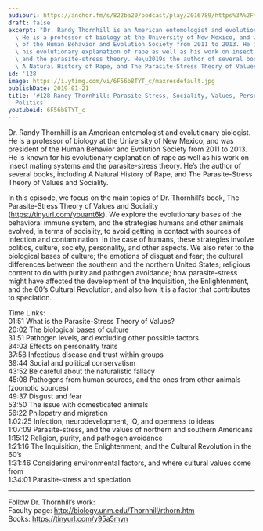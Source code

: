 ```yaml
---
audiourl: https://anchor.fm/s/822ba20/podcast/play/2016789/https%3A%2F%2Fd3ctxlq1ktw2nl.cloudfront.net%2Fproduction%2F2019-0-1%2F7778232-44100-2-64718ea70836c.m4a
draft: false
excerpt: "Dr. Randy Thornhill is an American entomologist and evolutionary biologist.\
  \ He is a professor of biology at the University of New Mexico, and was president\
  \ of the Human Behavior and Evolution Society from 2011 to 2013. He is known for\
  \ his evolutionary explanation of rape as well as his work on insect mating systems\
  \ and the parasite-stress theory. He\u2019s the author of several books, including\
  \ A Natural History of Rape, and The Parasite-Stress Theory of Values and Sociality."
id: '128'
image: https://i.ytimg.com/vi/6F56b8TYT_c/maxresdefault.jpg
publishDate: 2019-01-21
title: '#128 Randy Thornhill: Parasite-Stress, Sociality, Values, Personality, and
  Politics'
youtubeid: 6F56b8TYT_c
---
```

<div class="timelinks">

Dr. Randy Thornhill is an American entomologist and evolutionary biologist. He is a professor of biology at the University of New Mexico, and was president of the Human Behavior and Evolution Society from 2011 to 2013. He is known for his evolutionary explanation of rape as well as his work on insect mating systems and the parasite-stress theory. He’s the author of several books, including A Natural History of Rape, and The Parasite-Stress Theory of Values and Sociality.

In this episode, we focus on the main topics of Dr. Thornhill’s book, The Parasite-Stress Theory of Values and Sociality (https://tinyurl.com/ybuant6k). We explore the evolutionary bases of the behavioral immune system, and the strategies humans and other animals evolved, in terms of sociality, to avoid getting in contact with sources of infection and contamination. In the case of humans, these strategies involve politics, culture, society, personality, and other aspects. We also refer to the biological bases of culture; the emotions of disgust and fear; the cultural differences between the southern and the northern United States; religious content to do with purity and pathogen avoidance; how parasite-stress might have affected the development of the Inquisition, the Enlightenment, and the 60’s Cultural Revolution; and also how it is a factor that contributes to speciation.

Time Links:  
<time>01:51</time> What is the Parasite-Stress Theory of Values?  
<time>20:02</time> The biological bases of culture                            
<time>31:51</time> Pathogen levels, and excluding other possible factors               
<time>34:03</time> Effects on personality traits            
<time>37:58</time> Infectious disease and trust within groups       
<time>39:44</time> Social and political conservatism        
<time>43:52</time> Be careful about the naturalistic fallacy       
<time>45:08</time> Pathogens from human sources, and the ones from other animals (zoonotic sources)      
<time>49:37</time> Disgust and fear  
<time>53:50</time> The issue with domesticated animals  
<time>56:22</time> Philopatry and migration  
<time>1:02:25</time> Infection, neurodevelopment, IQ, and openness to ideas  
<time>1:07:09</time> Parasite-stress, and the values of northern and southern Americans  
<time>1:15:12</time> Religion, purity, and pathogen avoidance  
<time>1:21:16</time> The Inquisition, the Enlightenment, and the Cultural Revolution in the 60’s  
<time>1:31:46</time> Considering environmental factors, and where cultural values come from  
<time>1:34:01</time> Parasite-stress and speciation

---

Follow Dr. Thornhill’s work:  
Faculty page: http://biology.unm.edu/Thornhill/rthorn.htm  
Books: https://tinyurl.com/y95a5myn
</div>

